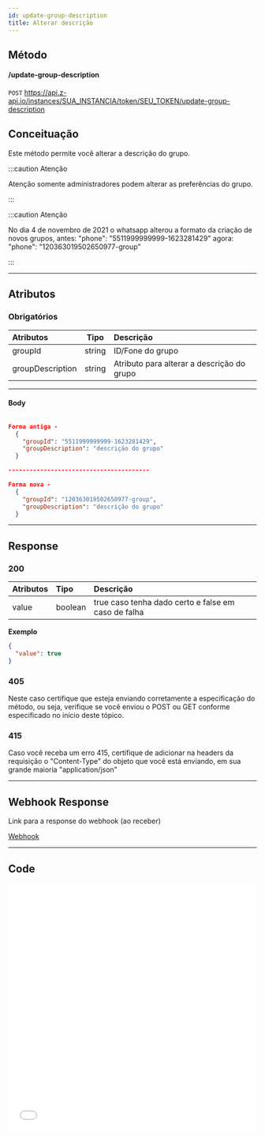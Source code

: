 ```yaml
---
id: update-group-description
title: Alterar descrição
---
```


## Método

#### /update-group-description

`POST` https://api.z-api.io/instances/SUA_INSTANCIA/token/SEU_TOKEN/update-group-description

## Conceituação

Este método permite você alterar a descrição do grupo.

:::caution Atenção

Atenção somente administradores podem alterar as preferências do grupo.

:::

:::caution Atenção

No dia 4 de novembro de 2021 o whatsapp alterou a formato da criação de novos grupos, antes: "phone": "5511999999999-1623281429" agora: "phone": "120363019502650977-group"

:::

---

## Atributos

### Obrigatórios

| Atributos        |  Tipo  | Descrição                                  |
| :--------------- | :----: | :----------------------------------------- |
| groupId          | string | ID/Fone do grupo                           |
| groupDescription | string | Atributo para alterar a descrição do grupo |

---

#### Body

```json

Forma antiga -
  {
    "groupId": "5511999999999-1623281429",
    "groupDescription": "descrição do grupo"
  }

----------------------------------------

Forma nova -
  {
    "groupId": "120363019502650977-group",
    "groupDescription": "descrição do grupo"
  }

```

---

## Response

### 200

| Atributos | Tipo    | Descrição                                           |
| :-------- | :------ | :-------------------------------------------------- |
| value     | boolean | true caso tenha dado certo e false em caso de falha |

**Exemplo**

```json
{
  "value": true
}
```

### 405

Neste caso certifique que esteja enviando corretamente a especificação do método, ou seja, verifique se você enviou o POST ou GET conforme especificado no início deste tópico.

### 415

Caso você receba um erro 415, certifique de adicionar na headers da requisição o "Content-Type" do objeto que você está enviando, em sua grande maioria "application/json"

---

## Webhook Response

Link para a response do webhook (ao receber)

[Webhook](../webhooks/on-message-received#response)

---

## Code

<iframe src="//api.apiembed.com/?source=https://raw.githubusercontent.com/Z-API/z-api-docs/main/json-examples/update-group-description.json&targets=all" frameborder="0" scrolling="no" width="100%" height="500px" seamless></iframe>
